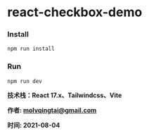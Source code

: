 # react-checkbox-demo



### Install

```shell
npm run install
```

### Run

```shell
npm run dev
```



**技术栈：React 17.x、Tailwindcss、Vite**

**作者: molvqingtai@gmail.com**

**时间: 2021-08-04**

